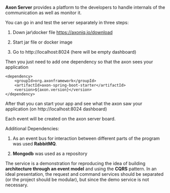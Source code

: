 **Axon Server** provides a platform to the developers to handle internals of the communication as well as monitor it.

You can go in and test the server separately in three steps:

1. Down jar\docker file https://axoniq.io/download

2. Start jar file or docker image

3. Go to http://localhost:8024 (here will be empty dashboard)

Then you just need to add one dependency so that the axon sees your application

    <dependency>
        <groupId>org.axonframework</groupId>
        <artifactId>axon-spring-boot-starter</artifactId>
        <version>${axon.version}</version>
    </dependency>

After that you can start your app and see what the axon saw your application (on http://localhost:8024  dashboard)

Each event will be created on the axon server board.

Additional Dependencies:

1. As an event bus for interaction between different parts of the program was used **RabbitMQ**.

2. **Mongodb** was used as a repository

The service is a demonstration for reproducing the idea of building **architecture through an event model** and 
using the **CQRS** pattern. In an ideal presentation, the request and command services should be separated (or the project should be modular),
 but since the demo service is not necessary.